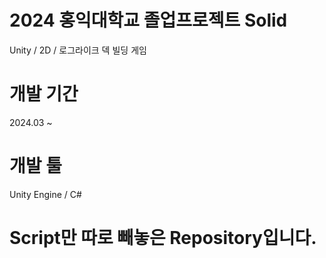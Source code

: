 # 2024 홍익대학교 졸업프로젝트 Solid
Unity / 2D / 로그라이크 덱 빌딩 게임

# 개발 기간
2024.03 ~ 

# 개발 툴
Unity Engine / C#

# Script만 따로 빼놓은 Repository입니다.
